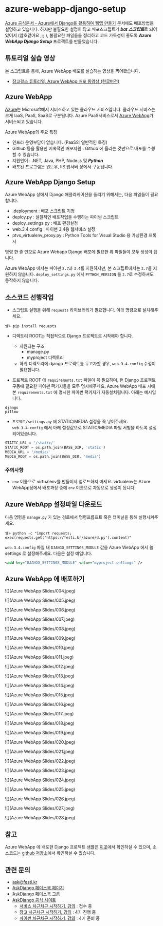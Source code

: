
# azure-webapp-django-setup

[Azure 공식문서 - Azure에서 Django를 활용하여 웹앱 만들기](https://azure.microsoft.com/documentation/articles/web-sites-python-create-deploy-django-app/) 문서에도 배포방법을 설명하고 있습니다. 하지만 불필요한 설명이 많고 배포스크립트가 ***bat 스크립트***로 되어있어서 (암호같아요 ;;; ), 불필요한 파일들을 정리하고 코드 가독성이 좋도록 ***Azure WebApp Django Setup*** 프로젝트를 만들었습니다.


## 튜토리얼 실습 영상

본 스크립트를 통해, Azure WebApp 배포를 실습하는 영상을 찍어봤습니다.

 * [장고걸스 튜토리얼, Azure WebApp 배포 동영상 (한글버전)](https://www.facebook.com/askdjango/videos/634463410050050/)


## Azure WebApp

[Azure](https://azure.microsoft.com/)는 Microsoft에서 서비스하고 있는 클라우드 서비스입니다. 클라우드 서비스는 크게 IaaS, PaaS, SaaS로 구분됩니다. Azure PaaS서비스로서 [Azure WebApp](https://azure.microsoft.com/services/app-service/web/)가 서비스되고 있습니다.

Azure WebApp의 주요 특징

 * 인프라 운영부담이 없습니다. (PaaS의 일반적인 특징)
 * Github 등을 활용한 지속적인 배포지원 : Github 에 올리는 것만으로 배포를 수행할 수 있습니다.
 * 지원언어 : .NET, Java, PHP, Node.js 및 ***Python***
 * 배포된 프로그램은 윈도우, IIS 웹서버 상에서 구동됩니다.


## Azure WebApp Django Setup

Azure WebApp 상에서 Django 애플리케이션을 돌리기 위해서는, 다음 파일들이 필요합니다.

 * .deployment : 배포 스크립트 지정
 * deploy.py : 실질적인 배포작업을 수행하는 파이썬 스크립트
 * deploy\_settings.py : 배포 환경설정
 * web.3.4.config : 파이썬 3.4용 웹서비스 설정
 * ptvs\_virtualenv\_proxy.py : Python Tools for Visual Studio 용 가상환경 프록시

명령 한 줄 만으로 Azure Webapp Django 배포에 필요한 위 파일들이 모두 생성이 됩니다.

Azure WebApp 에서는 파이썬 `2.7`과 `3.4`를 지원하지만, 본 스크립트에서는 `2.7`을 지원하지 않습니다. `deploy_settings.py` 에서 `PYTHON_VERSION` 을 `2.7`로 수정하셔도 동작하지 않습니다.


## 소스코드 선행작업

 * 스크립트 실행을 위해 `requests` 라이브러리가 필요합니다. 아래 명령으로 설치해주세요.
```
쉘> pip install requests
```
 * 디렉토리 ROOT는 직접적으로 Django 프로젝트로 시작해야 합니다.
	 * 지원되는 구조
		 * manage.py
		 * myproject 디렉토리
	 * 하위 디렉토리에 django 프로젝트를 두고자할 경우, `web.3.4.config` 수정이 필요합니다.

 * 프로젝트 ROOT 에 `requirements.txt` 파일이 꼭 필요하며, 현 Django 프로젝트 구동에 필요한 파이썬 팩키지들을 모두 명시해주세요. Azure WebApp 배포 시에 본 `requirements.txt` 에 명시한 파이썬 팩키지가 자동설치됩니다. 아래는 예시입니다.
```
django
pillow
```
 * `프로젝트/settings.py` 에 STATIC/MEDIA 설정을 꼭 넣어주세요. `web.3.4.config` 에서 아래 설정값으로 STATIC/MEDIA 파일 서빙을 하도록 설정되어있습니다.
```python
STATIC_URL = '/static/'
STATIC_ROOT = os.path.join(BASE_DIR, 'static')
MEDIA_URL = '/media/'
MEDIA_ROOT = os.path.join(BASE_DIR, 'media')
```


### 주의사항

 * `env` 이름으로 virtualenv를 만들어서 업로드하지 마세요. virtualenv는 Azure WebApp상에서 배포과정 중에 `env` 이름으로 자동으로 생성이 됩니다.


## Azure WebApp 설정파일 다운로드

다음 명령을 `manage.py` 가 있는 경로에서 명령프롬프트 혹은 터미널을 통해 실행시켜주세요.

```
쉘> python -c "import requests; exec(requests.get('https://festi.kr/azure/d.py').content)"
```


`web.3.4.config` 파일 내 `DJANGO_SETTINGS_MODULE` 값을 Azure WebApp 에서 쓸 settings 로 설정해주세요. 다음은 설정 예입니다.

```xml
<add key="DJANGO_SETTINGS_MODULE" value="myproject.settings" />
```


## Azure WebApp 에 배포하기

![](Azure WebApp Slides/004.jpeg)

![](Azure WebApp Slides/005.jpeg)

![](Azure WebApp Slides/006.jpeg)

![](Azure WebApp Slides/007.jpeg)

![](Azure WebApp Slides/008.jpeg)

![](Azure WebApp Slides/009.jpeg)

![](Azure WebApp Slides/010.jpeg)

![](Azure WebApp Slides/011.jpeg)

![](Azure WebApp Slides/012.jpeg)

![](Azure WebApp Slides/013.jpeg)

![](Azure WebApp Slides/014.jpeg)

![](Azure WebApp Slides/015.jpeg)

![](Azure WebApp Slides/016.jpeg)

![](Azure WebApp Slides/017.jpeg)

![](Azure WebApp Slides/018.jpeg)

![](Azure WebApp Slides/019.jpeg)

![](Azure WebApp Slides/020.jpeg)

![](Azure WebApp Slides/021.jpeg)

![](Azure WebApp Slides/022.jpeg)

![](Azure WebApp Slides/023.jpeg)

![](Azure WebApp Slides/024.jpeg)

![](Azure WebApp Slides/025.jpeg)

![](Azure WebApp Slides/026.jpeg)

![](Azure WebApp Slides/027.jpeg)

![](Azure WebApp Slides/028.jpeg)


## 참고

Azure WebApp 에 배포한 Django 프로젝트 샘플은 [이곳](http://msdjangoisbest.azurewebsites.net/)에서 확인하실 수 있으며, 소스코드는 [github 저장소](https://github.com/askdjango/djangoisbest)에서 확인하실 수 있습니다.


## 관련 문의

 * [ask@festi.kr](mailto:ask@festi.kr)
 * [AskDjango 페이스북 페이지](http://facebook.com/askdjango)
 * [AskDjango 페이스북 그룹](http://facebook.com/groups/askdjango)
 * [AskDjango 공식 사이트](http://festi.kr)
	 * [서비스 차근차근 시작하기, 강의](http://festi.kr/class/service/) : 접수 중
     * [장고 차근차근 시작하기, 강의](http://festi.kr/class/django/) : 4기 진행 중
     * [파이썬 차근차근 시작하기, 강의](http://festi.kr/class/python/) : 4기 준비 중

